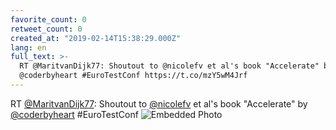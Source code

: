 ```yaml
---
favorite_count: 0
retweet_count: 0
created_at: "2019-02-14T15:38:29.000Z"
lang: en
full_text: >-
  RT @MaritvanDijk77: Shoutout to @nicolefv et al's book "Accelerate" by
  @coderbyheart #EuroTestConf https://t.co/mzY5wM4Jrf
---
```


RT [@MaritvanDijk77](https://twitter.com/MaritvanDijk77): Shoutout to
[@nicolefv](https://twitter.com/nicolefv) et al's book "Accelerate" by
[@coderbyheart](https://twitter.com/coderbyheart) #EuroTestConf
![Embedded Photo](https://twitter-media-coderbyheart.s3.eu-north-1.amazonaws.com/1096071186889535489-DzX184XX4AExP84.jpg)
